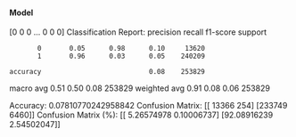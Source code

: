 #### Model
[0 0 0 ... 0 0 0]
Classification Report:
              precision    recall  f1-score   support

           0       0.05      0.98      0.10     13620
           1       0.96      0.03      0.05    240209

    accuracy                           0.08    253829
   macro avg       0.51      0.50      0.08    253829
weighted avg       0.91      0.08      0.06    253829

Accuracy: 0.07810770242958842
Confusion Matrix:
[[ 13366    254]
 [233749   6460]]
Confusion Matrix (%):
[[ 5.26574978  0.10006737]
 [92.08916239  2.54502047]]

